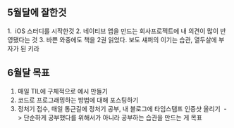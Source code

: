 ## 5월달에 잘한것
1.  iOS 스터디를 시작한것
2. 네이티브 앱을 만드는 회사프로젝트에 내 의견이 많이 반영됐다는 것
3. 바쁜 와중에도 책을 2권 읽었다. 보도 섀퍼의 이기는 습관, 열두살에 부자가 된 키라
 
 
## 6월달 목표 
1. 매일 TIL에 구체적으로 예시 만들기
2. 코드로 프로그래밍하는 방법에 대해 포스팅하기
3. 정처기 접수, 매일 통근길에 정처기 공부, 내 블로그에 타임스탬프 인증샷 올리기
 -> 단순하게 공부했다를 위해서가 아니라 공부하는 습관을 만드는 게 목표

